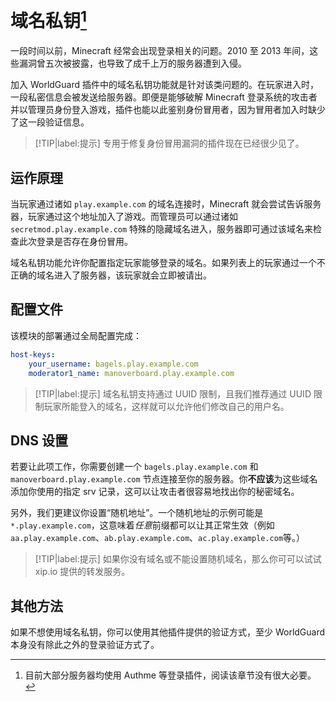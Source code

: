 # 域名私钥[^1]

一段时间以前，Minecraft 经常会出现登录相关的问题。2010 至 2013 年间，这些漏洞曾五次被披露，也导致了成千上万的服务器遭到入侵。

加入 WorldGuard 插件中的域名私钥功能就是针对该类问题的。在玩家进入时，一段私密信息会被发送给服务器。即便是能够破解 Minecraft 登录系统的攻击者并以管理员身份登入游戏，插件也能以此鉴别身份冒用者，因为冒用者加入时缺少了这一段验证信息。

> [!TIP|label:提示]
> 专用于修复身份冒用漏洞的插件现在已经很少见了。

## 运作原理

当玩家通过诸如 `play.example.com` 的域名连接时，Minecraft 就会尝试告诉服务器，玩家通过这个地址加入了游戏。而管理员可以通过诸如  `secretmod.play.example.com` 特殊的隐藏域名进入，服务器即可通过该域名来检查此次登录是否存在身份冒用。 

域名私钥功能允许你配置指定玩家能够登录的域名。如果列表上的玩家通过一个不正确的域名进入了服务器，该玩家就会立即被请出。

## 配置文件

该模块的部署通过全局配置完成：
```YAML
host-keys:
    your_username: bagels.play.example.com
    moderator1_name: manoverboard.play.example.com
```

> [!TIP|label:提示]
> 域名私钥支持通过 UUID 限制，且我们推荐通过 UUID 限制玩家所能登入的域名，这样就可以允许他们修改自己的用户名。

## DNS 设置

若要让此项工作，你需要创建一个 `bagels.play.example.com` 和 `manoverboard.play.example.com` 节点连接至你的服务器。你**不应该**为这些域名添加你使用的指定 srv 记录，这可以让攻击者很容易地找出你的秘密域名。
 
另外，我们更建议你设置“随机地址”。一个随机地址的示例可能是 `*.play.example.com`，这意味着*任意*前缀都可以让其正常生效（例如 `aa.play.example.com`、`ab.play.example.com`、`ac.play.example.com`等。）

> [!TIP|label:提示]
> 如果你没有域名或不能设置随机域名，那么你可可以试试 xip.io 提供的转发服务。

## 其他方法

如果不想使用域名私钥，你可以使用其他插件提供的验证方式，至少 WorldGuard 本身没有除此之外的登录验证方式了。

[^1]: 目前大部分服务器均使用 Authme 等登录插件，阅读该章节没有很大必要。
